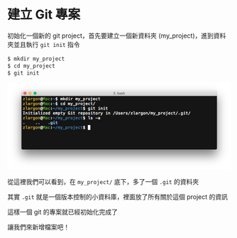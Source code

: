 # 建立 Git 專案

初始化一個新的 git project，首先要建立一個新資料夾 (my_project)，進到資料夾並且執行 `git init` 指令

```
$ mkdir my_project
$ cd my_project
$ git init
```

![git init](create_project/git_init.png)

從這裡我們可以看到，在 `my_project/` 底下，多了一個 `.git` 的資料夾

其實 `.git` 就是一個版本控制的小資料庫，裡面放了所有關於這個 project 的資訊

這樣一個 git 的專案就已經初始化完成了

讓我們來新增檔案吧！

<br><br><br>
